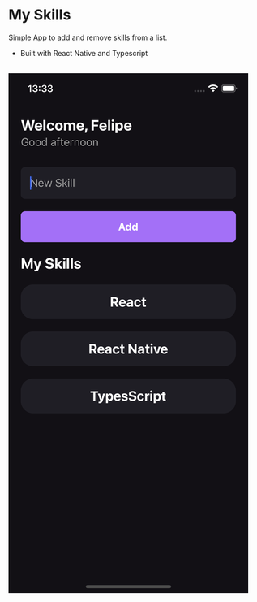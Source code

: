 # My Skills

Simple App to add and remove skills from a list.

- Built with React Native and Typescript

<br>
<img src="./src/assets/screen.png"/>

